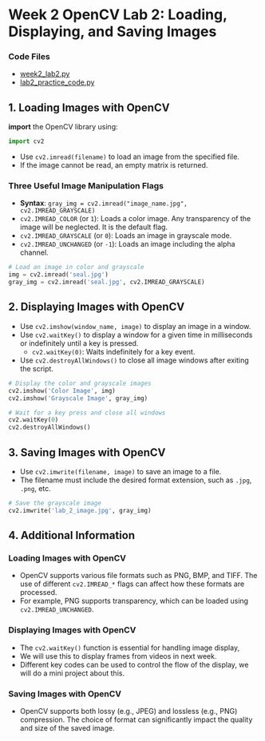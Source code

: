 # Week 2 OpenCV Lab 2: Loading, Displaying, and Saving Images

### Code Files
- [week2_lab2.py](week2_lab2.py)
- [lab2_practice_code.py](lab2_practice_code.py)

## 1. Loading Images with OpenCV
**import** the OpenCV library using:
```python
import cv2
```
- Use `cv2.imread(filename)` to load an image from the specified file.
- If the image cannot be read, an empty matrix is returned.

### Three Useful Image Manipulation Flags
- **Syntax**: `gray_img = cv2.imread("image_name.jpg", cv2.IMREAD_GRAYSCALE)`
- `cv2.IMREAD_COLOR` (or `1`): Loads a color image. Any transparency of the image will be neglected. It is the default flag.
- `cv2.IMREAD_GRAYSCALE` (or `0`): Loads an image in grayscale mode.
- `cv2.IMREAD_UNCHANGED` (or `-1`): Loads an image including the alpha channel.

```python
# Load an image in color and grayscale
img = cv2.imread('seal.jpg')
gray_img = cv2.imread('seal.jpg', cv2.IMREAD_GRAYSCALE)
```

## 2. Displaying Images with OpenCV
- Use `cv2.imshow(window_name, image)` to display an image in a window.
- Use `cv2.waitKey()` to display a window for a given time in milliseconds or indefinitely until a key is pressed.
  - `cv2.waitKey(0)`: Waits indefinitely for a key event.
- Use `cv2.destroyAllWindows()` to close all image windows after exiting the script.

```python
# Display the color and grayscale images
cv2.imshow('Color Image', img)
cv2.imshow('Grayscale Image', gray_img)

# Wait for a key press and close all windows
cv2.waitKey(0)
cv2.destroyAllWindows()
```

## 3. Saving Images with OpenCV
- Use `cv2.imwrite(filename, image)` to save an image to a file.
- The filename must include the desired format extension, such as `.jpg`, `.png`, etc.

```python
# Save the grayscale image
cv2.imwrite('lab_2_image.jpg', gray_img)
```

## 4. Additional Information
### Loading Images with OpenCV
- OpenCV supports various file formats such as PNG, BMP, and TIFF. The use of different `cv2.IMREAD_*` flags can affect how these formats are processed. 
- For example, PNG supports transparency, which can be loaded using `cv2.IMREAD_UNCHANGED`.

### Displaying Images with OpenCV
- The `cv2.waitKey()` function is essential for handling image display, 
- We will use this to display frames from videos in next week.
- Different key codes can be used to control the flow of the display, we will do a mini project about this.

### Saving Images with OpenCV
- OpenCV supports both lossy (e.g., JPEG) and lossless (e.g., PNG) compression. The choice of format can significantly impact the quality and size of the saved image.